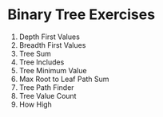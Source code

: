 # Binary Tree Exercises

1. Depth First Values
2. Breadth First Values
3. Tree Sum
4. Tree Includes
5. Tree Minimum Value
6. Max Root to Leaf Path Sum
7. Tree Path Finder
8. Tree Value Count
9. How High
